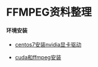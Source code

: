 # FFMPEG资料整理

#### 环境安装

* [centos7安装nvidia显卡驱动](./Install/Centos7Nvidia.md)

* [cuda和ffmpeg安装](./Install/CudaAndFFMpeg.md)
